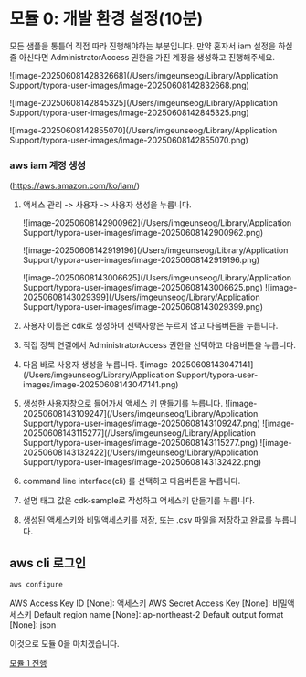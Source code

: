# 모듈 0: 개발 환경 설정(10분)

모든 샘플을 통틀어 직접 따라 진행해야하는 부분입니다.
만약 혼자서 iam 설정을 하실줄 아신다면
AdministratorAccess 권한을 가진 계정을 생성하고 진행해주세요.

![image-20250608142832668](/Users/imgeunseog/Library/Application Support/typora-user-images/image-20250608142832668.png)

![image-20250608142845325](/Users/imgeunseog/Library/Application Support/typora-user-images/image-20250608142845325.png)

![image-20250608142855070](/Users/imgeunseog/Library/Application Support/typora-user-images/image-20250608142855070.png)

### aws iam 계정 생성

(https://aws.amazon.com/ko/iam/)

1. 액세스 관리 -> 사용자 -> 사용자 생성을 누릅니다.

   ![image-20250608142900962](/Users/imgeunseog/Library/Application Support/typora-user-images/image-20250608142900962.png)

   ![image-20250608142919196](/Users/imgeunseog/Library/Application Support/typora-user-images/image-20250608142919196.png)

   ![image-20250608143006625](/Users/imgeunseog/Library/Application Support/typora-user-images/image-20250608143006625.png)
   ![image-20250608143029399](/Users/imgeunseog/Library/Application Support/typora-user-images/image-20250608143029399.png)

1. 사용자 이름은 cdk로 생성하며 선택사항은 누르지 않고 다음버튼을 누릅니다.
2. 직접 정책 연결에서 AdministratorAccess 권한을 선택하고 다음버튼을 누릅니다.
4. 다음 바로 사용자 생성을 누릅니다.
   ![image-20250608143047141](/Users/imgeunseog/Library/Application Support/typora-user-images/image-20250608143047141.png)
5. 생성한 사용자창으로 들어가서 액세스 키 만들기를 누릅니다.
   ![image-20250608143109247](/Users/imgeunseog/Library/Application Support/typora-user-images/image-20250608143109247.png)
   ![image-20250608143115277](/Users/imgeunseog/Library/Application Support/typora-user-images/image-20250608143115277.png)
   ![image-20250608143132422](/Users/imgeunseog/Library/Application Support/typora-user-images/image-20250608143132422.png)
5. command line interface(cli) 를 선택하고 다음버튼을 누릅니다.
6. 설명 태그 값은 cdk-sample로 작성하고 액세스키 만들기를 누릅니다.
7. 생성된 액세스키와 비밀액세스키를 저장, 또는 .csv 파일을 저장하고 완료를 누릅니다.

## aws cli 로그인

```sh
aws configure
```
AWS Access Key ID [None]: 액세스키
AWS Secret Access Key [None]: 비밀액세스키
Default region name [None]: ap-northeast-2
Default output format [None]: json

이것으로 모듈 0을 마치겠습니다.

[모듈 1 진행](../module-1/README.md)